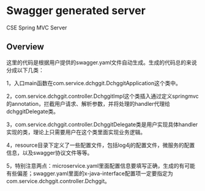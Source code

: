 # Swagger generated server

CSE Spring MVC Server


## Overview
这里的代码是根据用户提供的swagger.yaml文件自动生成。生成的代码总的来说分成以下几类：

1，入口main函数在com.service.dchggit.DchggitApplication这个类中。

2，com.service.dchggit.controller.DchggitImpl这个类插入通过定义springmvc的annotation，拦截用户请求、解析参数，并将处理的handler代理给dchggitDelegate类。

3，com.service.dchggit.controller.DchggitDelegate类是用户实现具体handler实现的类，理论上只需要用户在这个类里面实现业务逻辑。


4，resource目录下定义了一些配置文件，包括log4j的配置文件，微服务的配置信息，以及swagger协议文件等等。

5，特别注意两点：microservice.yaml里面配置信息要填写正确，生成的有可能有些偏差；swagger.yaml里面的x-java-interface配置项一定要指定为com.service.dchggit.controller.Dchggit。
